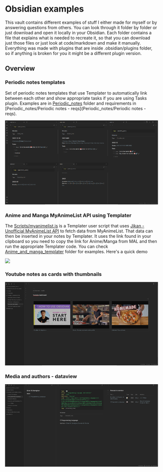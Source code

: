 # Obsidian examples
This vault contains different examples of stuff I either made for myself or by answering questions from others. You can look through it folder by folder or just download and open it locally in your Obsidian.
Each folder contains a file that explains what is needed to recreate it, so that you can download just those files or just look at code/markdown and make it manually.
Everything was made with plugins that are inside .obsidian/plugins folder, so if anything is broken for you it might be a different plugin version.

## Overview
### Periodic notes templates
Set of periodic notes templates that use Templater to automatically link between each other and show appropriate tasks if you are using Tasks plugin.
Examples are in [Periodic_notes](Periodic_notes) folder and requirements in [Periodic_notes/Periodic notes - reqs](Periodic_notes/Periodic notes - reqs).

![](attachments/periodic_notes.png)

### Anime and Manga MyAnimeList API using Templater
The [Scripts/myanimelist.js](Scripts/myanimelist.js) is a Templater user script that uses [Jikan - Unofficial MyAnimeList API](https://jikan.moe/) to fetch data from MyAnimeList. That data can then be inserted in your notes by Templater. It uses the link found in your clipboard so you need to copy the link for Anime/Manga from MAL and then run the appropriate Templater code.
You can check [Anime_and_manga_templater](Anime_and_manga_templater) folder for examples.
Here's a quick demo

![](attachments/Obsidian_anime_manga.gif)


### Youtube notes as cards with thumbnails

![](attachments/youtube_thumbnails_cards.png)

### Media and authors - dataview

![](attachments/media_and_authors.png)

